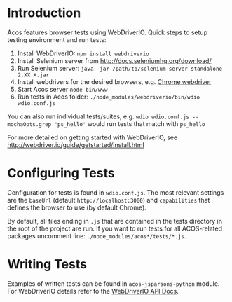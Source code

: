 # Introduction

Acos features browser tests using WebDriverIO. Quick steps to setup testing
environment and run tests:

  1. Install WebDriverIO: `npm install webdriverio`
  2. Install Selenium server from http://docs.seleniumhq.org/download/
  3. Run Selenium server:
    `java -jar /path/to/selenium-server-standalone-2.XX.X.jar`
  4. Install webdrivers for the desired browsers, e.g. [Chrome webdriver](https://sites.google.com/a/chromium.org/chromedriver/downloads)
  5. Start Acos server `node bin/www`
  6. Run tests in Acos folder:
    `./node_modules/webdriverio/bin/wdio wdio.conf.js`

You can also run individual tests/suites, e.g.
`wdio wdio.conf.js --mochaOpts.grep 'ps_hello'` would run tests that match with
`ps_hello`

For more detailed on getting started with WebDriverIO,
see http://webdriver.io/guide/getstarted/install.html

# Configuring Tests

Configuration for tests is found in `wdio.conf.js`. The most relevant settings
are the `baseUrl` (default `http://localhost:3000`) and `capabilities` that
defines the browser to use (by default Chrome).

By default, all files ending in `.js` that are contained in the tests
directory in the root of the project are run. If you want to run tests for
all ACOS-related packages uncomment line: `./node_modules/acos*/tests/*.js`.

# Writing Tests

Examples of written tests can be found in `acos-jsparsons-python` module. For
WebDriverIO details refer to the [WebDriverIO API Docs](http://webdriver.io/api.html).
